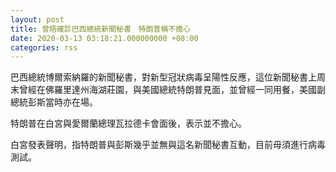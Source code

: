 ```yaml
---
layout: post
title: 曾晤確診巴西總統新聞秘書　特朗普稱不擔心
date: 2020-03-13 03:18:21.000000000 +08:00
categories: rss
---
```


巴西總統博爾索納羅的新聞秘書，對新型冠狀病毒呈陽性反應，這位新聞秘書上周末曾經在佛羅里達州海湖莊園，與美國總統特朗普見面，並曾經一同用餐，美國副總統彭斯當時亦在場。

特朗普在白宮與愛爾蘭總理瓦拉德卡會面後，表示並不擔心。

白宮發表聲明，指特朗普與彭斯幾乎並無與這名新聞秘書互動，目前毋須進行病毒測試。
